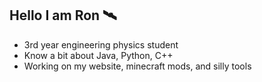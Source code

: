 ## Hello I am Ron 🛰️

- 3rd year engineering physics student
- Know a bit about Java, Python, C++
- Working on my website, minecraft mods, and silly tools
